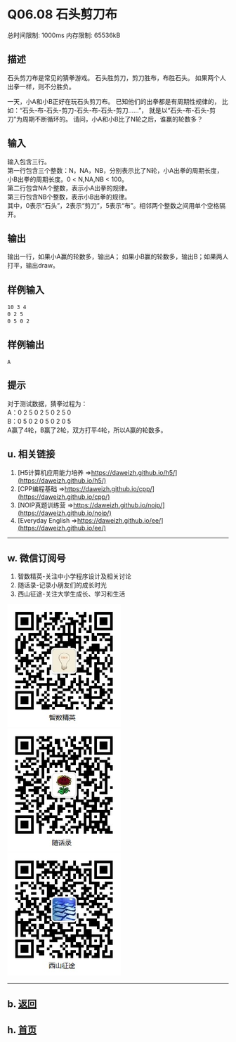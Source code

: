 # Q06.08 石头剪刀布

总时间限制: 1000ms 内存限制: 65536kB

## 描述

石头剪刀布是常见的猜拳游戏。
石头胜剪刀，剪刀胜布，布胜石头。
如果两个人出拳一样，则不分胜负。

一天，小A和小B正好在玩石头剪刀布。
已知他们的出拳都是有周期性规律的，
比如：“石头-布-石头-剪刀-石头-布-石头-剪刀……”，
就是以“石头-布-石头-剪刀”为周期不断循环的。
请问，小A和小B比了N轮之后，谁赢的轮数多？

## 输入

输入包含三行。   
第一行包含三个整数：N，NA，NB，分别表示比了N轮，小A出拳的周期长度，
小B出拳的周期长度。0 < N,NA,NB < 100。   
第二行包含NA个整数，表示小A出拳的规律。   
第三行包含NB个整数，表示小B出拳的规律。   
其中，0表示“石头”，2表示“剪刀”，5表示“布”。相邻两个整数之间用单个空格隔开。

## 输出

输出一行，如果小A赢的轮数多，输出A；
如果小B赢的轮数多，输出B；如果两人打平，输出draw。

## 样例输入

    10 3 4
    0 2 5
    0 5 0 2

## 样例输出

    A

## 提示

对于测试数据，猜拳过程为：   
A：0 2 5 0 2 5 0 2 5 0   
B：0 5 0 2 0 5 0 2 0 5   
A赢了4轮，B赢了2轮，双方打平4轮，所以A赢的轮数多。


## u. 相关链接

1. [H5计算机应用能力培养 =>https://daweizh.github.io/h5/](https://daweizh.github.io/h5/)
2. [CPP编程基础 =>https://daweizh.github.io/cpp/](https://daweizh.github.io/cpp/)
3. [NOIP真题训练营 =>https://daweizh.github.io/noip/](https://daweizh.github.io/noip/)
4. [Everyday English =>https://daweizh.github.io/ee/](https://daweizh.github.io/ee/)

----------

## w. 微信订阅号

1. 智数精英-关注中小学程序设计及相关讨论
2. 随话录-记录小朋友们的成长时光
3. 西山征途-关注大学生成长、学习和生活

![欢迎关注“智数精英”订阅号](../../assets/me/img/idea8.jpg)
![欢迎关注“随话录”订阅号](../../assets/me/img/shl8.jpg)
![欢迎关注“西山征途”订阅号](../../assets/me/img/xszt8.jpg)

----------

## b. [返回](../)
    
## h. [首页](../../)

